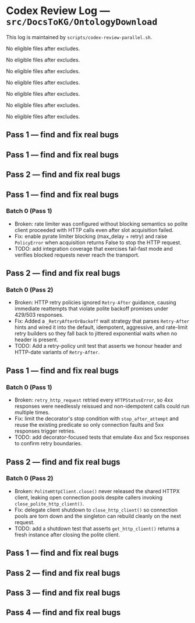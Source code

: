 # Codex Review Log — `src/DocsToKG/OntologyDownload`
This log is maintained by `scripts/codex-review-parallel.sh`.

<!-- 2025-10-22 16:55:34Z UTC -->
No eligible files after excludes.

<!-- 2025-10-22 17:01:20Z UTC -->
No eligible files after excludes.

<!-- 2025-10-22 17:13:46Z UTC -->
No eligible files after excludes.

<!-- 2025-10-23 01:39:11Z UTC -->
No eligible files after excludes.

<!-- 2025-10-23 02:48:00Z UTC -->
No eligible files after excludes.

<!-- 2025-10-23 03:05:49Z UTC -->
No eligible files after excludes.

<!-- 2025-10-23 03:55:00Z UTC -->
No eligible files after excludes.

<!-- 2025-10-23 04:04:17Z UTC -->
## Pass 1 — find and fix real bugs

<!-- 2025-10-23 04:06:49Z UTC -->
## Pass 1 — find and fix real bugs

<!-- 2025-10-23 04:06:56Z UTC -->
## Pass 2 — find and fix real bugs

<!-- 2025-10-23 04:24:41Z UTC -->
## Pass 1 — find and fix real bugs
### Batch 0 (Pass 1)
- Broken: rate limiter was configured without blocking semantics so polite client proceeded with HTTP calls even after slot acquisition failed.
- Fix: enable pyrate limiter blocking (max_delay + retry) and raise `PolicyError` when acquisition returns False to stop the HTTP request.
- TODO: add integration coverage that exercises fail-fast mode and verifies blocked requests never reach the transport.

<!-- 2025-10-23 04:29:43Z UTC -->
## Pass 2 — find and fix real bugs

### Batch 0 (Pass 2)
- Broken: HTTP retry policies ignored `Retry-After` guidance, causing immediate reattempts that violate polite backoff promises under 429/503 responses.
- Fix: Added a `_RetryAfterOrBackoff` wait strategy that parses `Retry-After` hints and wired it into the default, idempotent, aggressive, and rate-limit retry builders so they fall back to jittered exponential waits when no header is present.
- TODO: Add a retry-policy unit test that asserts we honour header and HTTP-date variants of `Retry-After`.

<!-- 2025-10-23 04:46:08Z UTC -->
## Pass 1 — find and fix real bugs

### Batch 0 (Pass 1)
- Broken: `retry_http_request` retried every `HTTPStatusError`, so 4xx responses were needlessly reissued and non-idempotent calls could run multiple times.
- Fix: limit the decorator's stop condition with `stop_after_attempt` and reuse the existing predicate so only connection faults and 5xx responses trigger retries.
- TODO: add decorator-focused tests that emulate 4xx and 5xx responses to confirm retry boundaries.

<!-- 2025-10-23 04:48:24Z UTC -->
## Pass 2 — find and fix real bugs

### Batch 0 (Pass 2)
- Broken: `PoliteHttpClient.close()` never released the shared HTTPX client, leaking open connection pools despite callers invoking `close_polite_http_client()`.
- Fix: delegate client shutdown to `close_http_client()` so connection pools are torn down and the singleton can rebuild cleanly on the next request.
- TODO: add a shutdown test that asserts `get_http_client()` returns a fresh instance after closing the polite client.

<!-- 2025-10-23 05:59:19Z UTC -->
## Pass 1 — find and fix real bugs

<!-- 2025-10-23 05:59:23Z UTC -->
## Pass 2 — find and fix real bugs

<!-- 2025-10-23 05:59:29Z UTC -->
## Pass 3 — find and fix real bugs

<!-- 2025-10-23 05:59:42Z UTC -->
## Pass 4 — find and fix real bugs
